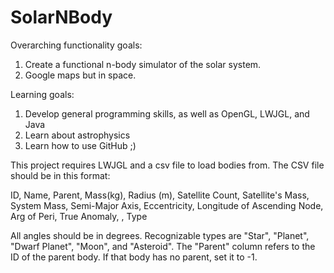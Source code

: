 SolarNBody
==========
Overarching functionality goals:
1. Create a functional n-body simulator of the solar system.
2. Google maps but in space.

Learning goals:
1. Develop general programming skills, as well as OpenGL, LWJGL, and Java
2. Learn about astrophysics
3. Learn how to use GitHub ;)

This project requires LWJGL and a csv file to load bodies from.
The CSV file should be in this format:

ID, Name, Parent, Mass(kg), Radius (m), Satellite Count, Satellite's Mass, System Mass, Semi-Major Axis, Eccentricity, Longitude of Ascending Node, Arg of Peri, True Anomaly, <space>, Type

All angles should be in degrees. Recognizable types are "Star", "Planet", "Dwarf Planet", "Moon", and "Asteroid". The "Parent" column refers to the ID of the parent body. If that body has no parent, set it to -1.
